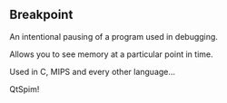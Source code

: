 ## Breakpoint

An intentional pausing of a program used in debugging.

Allows you to see memory at a particular point in time.

Used in C, MIPS and every other language...

QtSpim!
